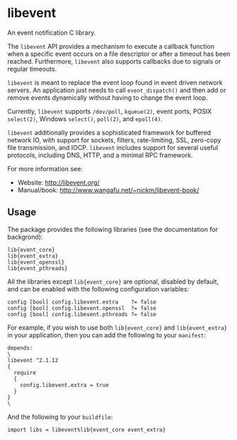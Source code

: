 # libevent

An event notification C library.

The `libevent` API provides a mechanism to execute a callback function when a
specific event occurs on a file descriptor or after a timeout has been
reached. Furthermore, `libevent` also supports callbacks due to signals or
regular timeouts.

`libevent` is meant to replace the event loop found in event driven network
servers. An application just needs to call `event_dispatch()` and then add or
remove events dynamically without having to change the event loop.

Currently, `libevent` supports `/dev/poll`, `kqueue(2)`, event ports, POSIX
`select(2)`, Windows `select()`, `poll(2)`, and `epoll(4)`.

`libevent` additionally provides a sophisticated framework for buffered
network IO, with support for sockets, filters, rate-limiting, SSL, zero-copy
file transmission, and IOCP. `libevent` includes support for several useful
protocols, including DNS, HTTP, and a minimal RPC framework.

For more information see:

- Website:     http://libevent.org/
- Manual/book: http://www.wangafu.net/~nickm/libevent-book/

## Usage

The package provides the following libraries (see the documentation for
backgrond):

```
lib{event_core}
lib{event_extra}
lib{event_openssl}
lib{event_pthreads}
```

All the libraries except `lib{event_core}` are optional, disabled by
default, and can be enabled with the following configuration variables:

```
config [bool] config.libevent.extra    ?= false
config [bool] config.libevent.openssl  ?= false
config [bool] config.libevent.pthreads ?= false
```

For example, if you wish to use both `lib{event_core}` and `lib{event_extra}`
in your application, then you can add the following to your `manifest`:

```
depends:
\
libevent ^2.1.12
{
  require
  {
    config.libevent.extra = true
  }
}
\
```

And the following to your `buildfile`:

```
import libs = libevent%lib{event_core event_extra}
```
